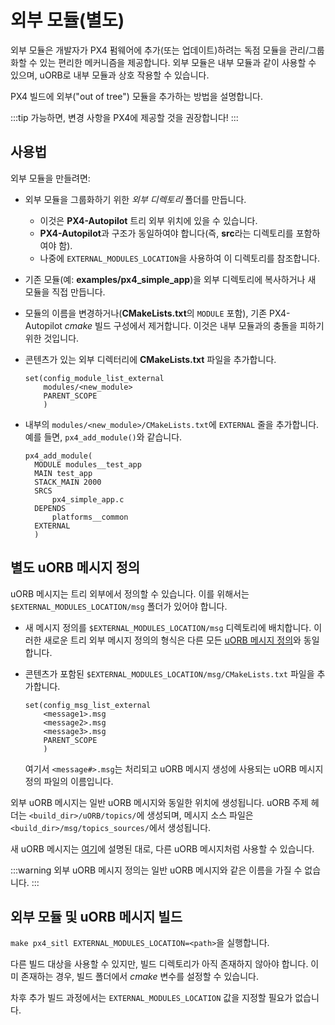 # 외부 모듈(별도)

외부 모듈은 개발자가 PX4 펌웨어에 추가(또는 업데이트)하려는 독점 모듈을 관리/그룹화할 수 있는 편리한 메커니즘을 제공합니다. 외부 모듈은 내부 모듈과 같이 사용할 수 있으며, uORB로 내부 모듈과 상호 작용할 수 있습니다.

PX4 빌드에 외부("out of tree") 모듈을 추가하는 방법을 설명합니다.

:::tip
가능하면, 변경 사항을 PX4에 제공할 것을 권장합니다!
:::

## 사용법

외부 모듈을 만들려면:

- 외부 모듈을 그룹화하기 위한 *외부 디렉토리* 폴더를 만듭니다.
  - 이것은 **PX4-Autopilot** 트리 외부 위치에 있을 수 있습니다.
  - **PX4-Autopilot**과 구조가 동일하여야 합니다(즉, **src**라는 디렉토리를 포함하여야 함).
  - 나중에 `EXTERNAL_MODULES_LOCATION`을 사용하여 이 디렉토리를 참조합니다.
- 기존 모듈(예: **examples/px4_simple_app**)을 외부 디렉토리에 복사하거나 새 모듈을 직접 만듭니다.
- 모듈의 이름을 변경하거나(**CMakeLists.txt**의 `MODULE` 포함), 기존 PX4-Autopilot *cmake* 빌드 구성에서 제거합니다. 이것은 내부 모듈과의 충돌을 피하기 위한 것입니다.
- 콘텐츠가 있는 외부 디렉터리에 **CMakeLists.txt** 파일을 추가합니다.
  ```
  set(config_module_list_external
      modules/<new_module>
      PARENT_SCOPE
      )
  ```
- 내부의 `modules/<new_module>/CMakeLists.txt`에 `EXTERNAL` 줄을 추가합니다. 예를 들면, `px4_add_module()`와 같습니다.

  ```
  px4_add_module(
    MODULE modules__test_app
    MAIN test_app
    STACK_MAIN 2000
    SRCS
        px4_simple_app.c
    DEPENDS
        platforms__common
    EXTERNAL
    )
  ```


## 별도 uORB 메시지 정의

uORB 메시지는 트리 외부에서 정의할 수 있습니다. 이를 위해서는 `$EXTERNAL_MODULES_LOCATION/msg` 폴더가 있어야 합니다.

- 새 메시지 정의를 `$EXTERNAL_MODULES_LOCATION/msg` 디렉토리에 배치합니다. 이러한 새로운 트리 외부 메시지 정의의 형식은 다른 모든 [uORB 메시지 정의](../middleware/uorb.md#adding-a-new-topic)와 동일합니다.
- 콘텐츠가 포함된 `$EXTERNAL_MODULES_LOCATION/msg/CMakeLists.txt` 파일을 추가합니다.

  ```
  set(config_msg_list_external
      <message1>.msg
      <message2>.msg
      <message3>.msg
      PARENT_SCOPE
      )
  ```
  여기서 `<message#>.msg`는 처리되고 uORB 메시지 생성에 사용되는 uORB 메시지 정의 파일의 이름입니다.

외부 uORB 메시지는 일반 uORB 메시지와 동일한 위치에 생성됩니다. uORB 주제 헤더는 `<build_dir>/uORB/topics/`에 생성되며, 메시지 소스 파일은 `<build_dir>/msg/topics_sources/`에서 생성됩니다.

새 uORB 메시지는 [여기](../middleware/uorb.md#adding-a-new-topic)에 설명된 대로, 다른 uORB 메시지처럼 사용할 수 있습니다.

:::warning
외부 uORB 메시지 정의는 일반 uORB 메시지와 같은 이름을 가질 수 없습니다.
:::


## 외부 모듈 및 uORB 메시지 빌드

`make px4_sitl EXTERNAL_MODULES_LOCATION=<path>`을 실행합니다.

다른 빌드 대상을 사용할 수 있지만, 빌드 디렉토리가 아직 존재하지 않아야 합니다. 이미 존재하는 경우, 빌드 폴더에서 *cmake* 변수를 설정할 수 있습니다.

차후 추가 빌드 과정에서는 `EXTERNAL_MODULES_LOCATION` 값을 지정할 필요가 없습니다.
